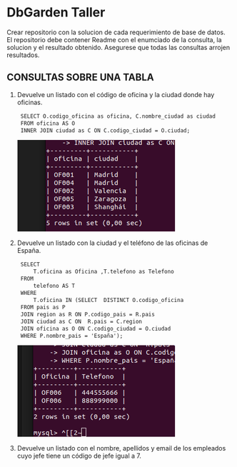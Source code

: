# DbGarden Taller
Crear repositorio con la solucion de cada requerimiento de base de datos. El repositorio debe contener Readme con el enumciado de la consulta, la solucion y el resultado obtenido.  Asegurese que todas las consultas arrojen resultados.
## CONSULTAS SOBRE UNA TABLA

1. Devuelve un listado con el código de oficina y la ciudad donde hay oficinas.

        SELECT O.codigo_oficina as oficina, C.nombre_ciudad as ciudad 
        FROM oficina AS O
        INNER JOIN ciudad as C ON C.codigo_ciudad = O.ciudad;   
    ![](./imagenes/01.png)

2. Devuelve un listado con la ciudad y el teléfono de las oficinas de España.

        SELECT
            T.oficina as Oficina ,T.telefono as Telefono
        FROM
            telefono AS T
        WHERE
            T.oficina IN (SELECT  DISTINCT O.codigo_oficina
        FROM pais as P
        JOIN region as R ON P.codigo_pais = R.pais
        JOIN ciudad as C ON  R.pais = C.region
        JOIN oficina as O ON C.codigo_ciudad = O.ciudad
        WHERE P.nombre_pais = 'España'); 
    ![](./imagenes/02.png)

3. Devuelve un listado con el nombre, apellidos y email de los empleados cuyo
jefe tiene un código de jefe igual a 7.
